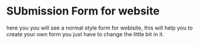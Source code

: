 # SUbmission Form for website 

here you you will see a normal style form for webisite, this will help you to create your own form you just have to change the little bit in it.
